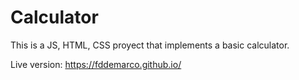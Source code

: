 # Calculator

This is a JS, HTML, CSS proyect that implements a basic calculator.

Live version: https://fddemarco.github.io/
